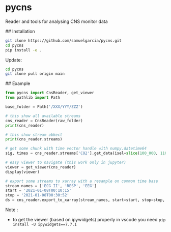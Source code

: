 # pycns
Reader and tools for analysing CNS monitor data


## Installation

```bash
git clone https://github.com/samuelgarcia/pycns.git
cd pycns
pip install -e .
```

Update:
```bash
cd pycns
git clone pull origin main
```

## Example


```python
from pycns import CnsReader, get_viewer
from pathlib import Path

base_folder = Path('/XXX/YYY/ZZZ')

# this show all available streams
cns_reader = CnsReader(raw_folder)
print(cns_reader)

# this show stream obkect
print(cns_reader.streams)

# get some chunk with time vector handle with numpy.datetime64
sig, times = cns_reader.streams['CO2'].get_data(isel=slice(100_000, 110_000), with_times=True, apply_gain=True)

# easy viewer to navigate (this work only in jupyter)
viewer = get_viewer(cns_reader)
display(viewer)

# export some streams to xarray with a resample on common time base
stream_names = ['ECG_II', 'RESP', 'EEG']
start = '2021-01-08T00:10:15'
stop = '2021-01-08T00:30:52'
ds = cns_reader.export_to_xarray(stream_names, start=start, stop=stop, resample=True, sample_rate=100.)
```


Note : 
  * to get the viewer (based on ipywidgets) properly in vscode you need `pip install -U ipywidgets==7.7.1`